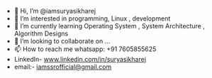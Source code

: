 - 👋 Hi, I’m @iamsuryasikharej
- 👀 I’m interested in programming, Linux , development
- 🌱 I’m currently learning Operating System , System Architecture , Algorithm Designs
- 💞️ I’m looking to collaborate on ...
- 📫 How to reach me whatsapp: +91 7605855625
- LinkedIn- www.linkedin.com/in/suryasikharej
-  email:- iamssrofficial@gmail.com

<!---
iamsuryasikharej/iamsuryasikharej is a ✨ special ✨ repository because its `README.md` (this file) appears on your GitHub profile.
You can click the Preview link to take a look at your changes.
--->
